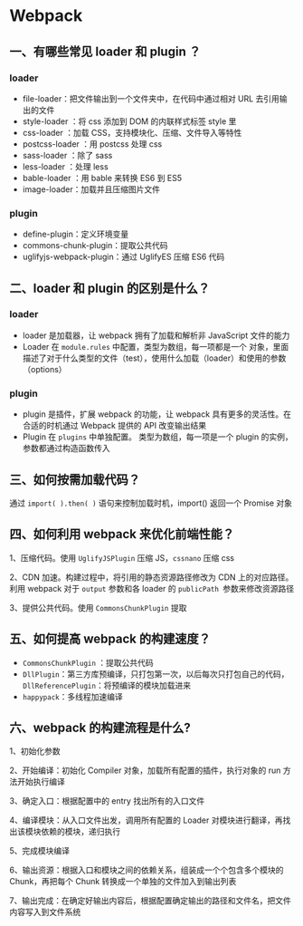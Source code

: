 # Webpack

## 一、有哪些常见 loader 和 plugin ？

### loader

- file-loader：把文件输出到一个文件夹中，在代码中通过相对 URL 去引用输出的文件
- style-loader ：将 css 添加到 DOM 的内联样式标签 style 里
- css-loader ：加载 CSS，支持模块化、压缩、文件导入等特性
- postcss-loader ：用 postcss 处理 css
- sass-loader ：除了 sass
- less-loader ：处理 less
- bable-loader ：用 bable 来转换 ES6 到 ES5
- image-loader：加载并且压缩图片文件

### plugin

- define-plugin：定义环境变量
- commons-chunk-plugin：提取公共代码
- uglifyjs-webpack-plugin：通过 UglifyES 压缩 ES6 代码

## 二、loader 和 plugin 的区别是什么？

### loader

- loader 是加载器，让 webpack 拥有了加载和解析非 JavaScript 文件的能力
- Loader 在 `module.rules` 中配置，类型为数组，每一项都是一个 对象，里面描述了对于什么类型的文件（test），使用什么加载（loader）和使用的参数（options）

### plugin

- plugin 是插件，扩展 webpack 的功能，让 webpack 具有更多的灵活性。在合适的时机通过 Webpack 提供的 API 改变输出结果
- Plugin 在 `plugins` 中单独配置。 类型为数组，每一项是一个 plugin 的实例，参数都通过构造函数传入

## 三、如何按需加载代码？

通过 `import( ).then( )` 语句来控制加载时机，import() 返回一个 Promise 对象

## 四、如何利用 webpack 来优化前端性能？

1、压缩代码。使用 `UglifyJSPlugin` 压缩 JS，`cssnano` 压缩 css

2、CDN 加速。构建过程中，将引用的静态资源路径修改为 CDN 上的对应路径。利用 webpack 对于 `output` 参数和各 loader 的 `publicPath `参数来修改资源路径

3、提供公共代码。使用 `CommonsChunkPlugin` 提取

## 五、如何提高 webpack 的构建速度？

- `CommonsChunkPlugin` ：提取公共代码
- `DllPlugin`：第三方库预编译，只打包第一次，以后每次只打包自己的代码，`DllReferencePlugin`：将预编译的模块加载进来
- `happypack`：多线程加速编译

## 六、webpack 的构建流程是什么?

1、初始化参数

2、开始编译：初始化 Compiler 对象，加载所有配置的插件，执行对象的 run 方法开始执行编译

3、确定入口：根据配置中的 entry 找出所有的入口文件

4、编译模块：从入口文件出发，调用所有配置的 Loader 对模块进行翻译，再找出该模块依赖的模块，递归执行

5、完成模块编译

6、输出资源：根据入口和模块之间的依赖关系，组装成一个个包含多个模块的 Chunk，再把每个 Chunk 转换成一个单独的文件加入到输出列表

7、输出完成：在确定好输出内容后，根据配置确定输出的路径和文件名，把文件内容写入到文件系统
